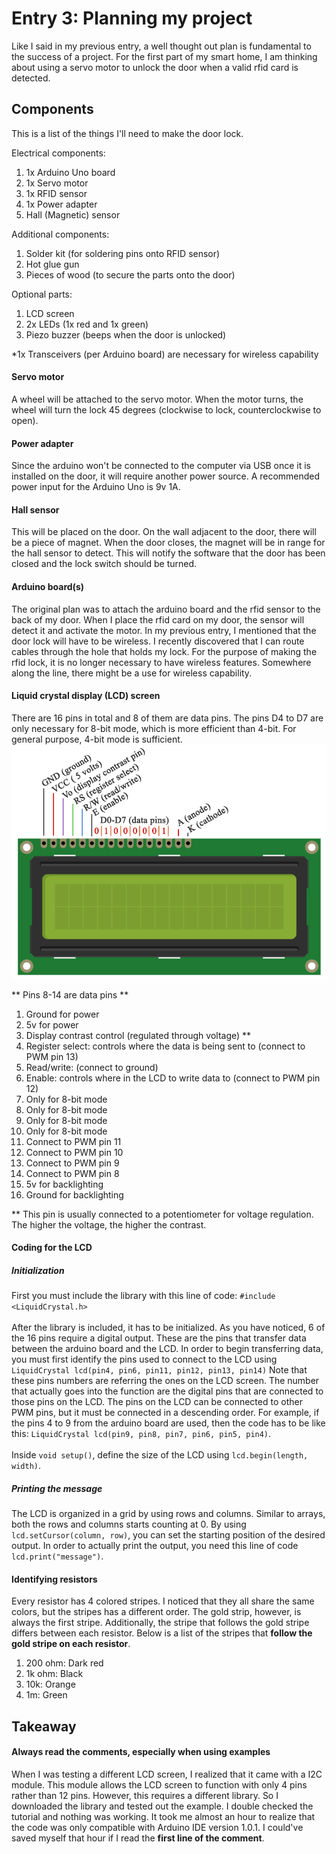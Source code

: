 # Entry 3: Planning my project

Like I said in my previous entry, a well thought out 
plan is fundamental to the success of a project.
For the first part of my smart home, I am thinking about using 
a servo motor to unlock the door when a valid rfid card is detected.

## Components
This is a list of the things I'll need to make the door lock.

Electrical components:
1. 1x Arduino Uno board
2. 1x Servo motor
3. 1x RFID sensor
4. 1x Power adapter 
5. Hall (Magnetic) sensor
 
Additional components:
1. Solder kit (for soldering pins onto RFID sensor)
2. Hot glue gun
3. Pieces of wood (to secure the parts onto the door)

Optional parts:
1. LCD screen 
2. 2x LEDs (1x red and 1x green)
3. Piezo buzzer (beeps when the door is unlocked)

*1x Transceivers (per Arduino board) are necessary for wireless capability

#### Servo motor
A wheel will be attached to the servo motor. When the motor turns, 
the wheel will turn the lock 45 degrees (clockwise to lock, counterclockwise to open). 

#### Power adapter
Since the arduino won't be connected to the computer via USB once it is installed on the door,
it will require another power source. A recommended power input for the Arduino Uno is 9v 1A.

#### Hall sensor
This will be placed on the door. On the wall adjacent to the door, there will be a piece of magnet. 
When the door closes, the magnet will be in range for the hall sensor to detect. 
This will notify the software that the door has been closed and the lock switch should be turned. 

#### Arduino board(s)
The original plan was to attach the arduino board and the rfid sensor to the back of my door.
When I place the rfid card on my door, the sensor will detect it and activate the motor.
In my previous entry, I mentioned that the door lock will have to be wireless. 
I recently discovered that I can route cables through the hole that holds my lock.
For the purpose of making the rfid lock, it is no longer necessary to have wireless features. 
Somewhere along the line, there might be a use for wireless capability.

#### Liquid crystal display (LCD) screen
There are 16 pins in total and 8 of them are data pins. The pins D4 to D7 are only necessary for 8-bit mode, 
which is more efficient than 4-bit. For general purpose, 4-bit mode is sufficient. 
<img src="../images/lcd.png"/>

** Pins 8-14 are data pins **

1. Ground for power
2. 5v for power
3. Display contrast control (regulated through voltage) **
4. Register select: controls where the data is being sent to (connect to PWM pin 13)
5. Read/write: (connect to ground)
6. Enable: controls where in the LCD to write data to (connect to PWM pin 12)
7. Only for 8-bit mode
8. Only for 8-bit mode
9. Only for 8-bit mode
10. Only for 8-bit mode
11. Connect to PWM pin 11
12. Connect to PWM pin 10
13. Connect to PWM pin 9
14. Connect to PWM pin 8
15. 5v for backlighting
16. Ground for backlighting

** This pin is usually connected to a potentiometer for voltage regulation.
The higher the voltage, the higher the contrast. 

#### Coding for the LCD

##### Initialization
First you must include the library with this line of code: `#include <LiquidCrystal.h>`
<br/>
<br/>
After the library is included, it has to be initialized.
As you have noticed, 6 of the 16 pins require a digital output. 
These are the pins that transfer data between the arduino board and the LCD.
In order to begin transferring data, you must first identify the pins used to connect to the LCD
using `LiquidCrystal lcd(pin4, pin6, pin11, pin12, pin13, pin14)`
Note that these pins numbers are referring the ones on the LCD screen. 
The number that actually goes into the function are the digital pins that are connected to those pins on the LCD.
The pins on the LCD can be connected to other PWM pins, but it must be connected in a descending order.
For example, if the pins 4 to 9 from the arduino board are used, then the code has to be like this: 
`LiquidCrystal lcd(pin9, pin8, pin7, pin6, pin5, pin4)`. 
<br/>
<br/>
Inside `void setup()`, define the size of the LCD using `lcd.begin(length, width)`.

##### Printing the message

The LCD is organized in a grid by using rows and columns.
Similar to arrays, both the rows and columns starts counting at 0.
By using `lcd.setCursor(column, row)`, 
you can set the starting position of the desired output.
In order to actually print the output, 
you need this line of code `lcd.print("message")`.

#### Identifying resistors
Every resistor has 4 colored stripes. I noticed that they all share the same colors, 
but the stripes has a different order. The gold strip, however, is always the first stripe. 
Additionally, the stripe that follows the gold stripe differs between each resistor. 
Below is a list of the stripes that **follow the gold stripe on each resistor**.

1. 200 ohm: Dark red
2. 1k ohm: Black
3. 10k: Orange
4. 1m: Green

## Takeaway

#### Always read the comments, especially when using examples
When I was testing a different LCD screen, I realized that it came with a I2C module.
This module allows the LCD screen to function with only 4 pins rather than 12 pins. 
However, this requires a different library. So I downloaded the library and tested out the example. 
I double checked the tutorial and nothing was working. 
It took me almost an hour to realize that the code was only compatible with Arduino IDE version 1.0.1. 
I could've saved myself that hour if I read the **first line of the comment**. 


 
 

